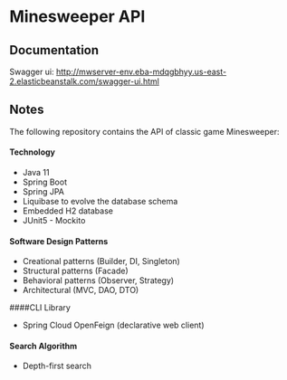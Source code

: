 # Minesweeper API

## Documentation
Swagger ui: http://mwserver-env.eba-mdqgbhyy.us-east-2.elasticbeanstalk.com/swagger-ui.html

## Notes
The following repository contains the API of classic game Minesweeper: 

#### Technology
- Java 11
- Spring Boot
- Spring JPA
- Liquibase to evolve the database schema
- Embedded H2 database
- JUnit5 - Mockito

#### Software Design Patterns
- Creational patterns (Builder, DI, Singleton)
- Structural patterns (Facade)
- Behavioral patterns (Observer, Strategy)
- Architectural (MVC, DAO, DTO)

####CLI Library
- Spring Cloud OpenFeign (declarative web client)

#### Search Algorithm
- Depth-first search
